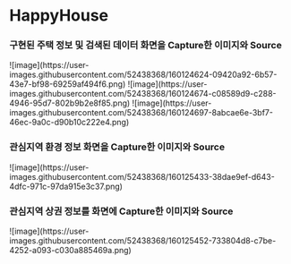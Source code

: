 # HappyHouse
<h3>구현된 주택 정보 및 검색된 데이터 화면을 Capture한 이미지와 Source</h3>
![image](https://user-images.githubusercontent.com/52438368/160124624-09420a92-6b57-43e7-bf98-69259af494f6.png)   
![image](https://user-images.githubusercontent.com/52438368/160124674-c08589d9-c288-4946-95d7-802b9b2e8f85.png)  
![image](https://user-images.githubusercontent.com/52438368/160124697-8abcae6e-3bf7-46ec-9a0c-d90b10c222e4.png)  
<h3>관심지역 환경 정보 화면을 Capture한 이미지와 Source</h3>
![image](https://user-images.githubusercontent.com/52438368/160125433-38dae9ef-d643-4dfc-971c-97da915e3c37.png)<br/>  
<h3>관심지역 상권 정보를 화면에 Capture한 이미지와 Source</h3>
![image](https://user-images.githubusercontent.com/52438368/160125452-733804d8-c7be-4252-a093-c030a885469a.png)<br/>  
